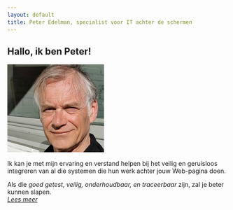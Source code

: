 ```yaml
---
layout: default
title: Peter Edelman, specialist voor IT achter de schermen
---
```


## Hallo, ik ben Peter!
  ![](profiel-peter2.jpg)
  
  Ik kan je met mijn ervaring en verstand helpen bij het veilig en geruisloos integreren van al die systemen die hun werk achter jouw Web-pagina doen. 
  
  Als die _goed getest,  veilig, onderhoudbaar, en traceerbaar_ zijn, zal je beter kunnen slapen.  
  [_Lees meer_](/expertise)

